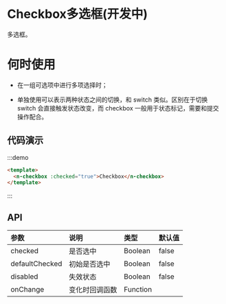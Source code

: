 # Checkbox多选框(开发中)

多选框。

# 何时使用
- 在一组可选项中进行多项选择时；

- 单独使用可以表示两种状态之间的切换，和 switch 类似。区别在于切换 switch 会直接触发状态改变，而 checkbox 一般用于状态标记，需要和提交操作配合。

## 代码演示
:::demo
```html
<template>
  <n-checkbox :checked="true">Checkbox</n-checkbox>
</template>

```
:::

## API

| 参数 | 说明 | 类型 | 默认值 |
| :--- | :--- | :--- | :--- |
| checked | 是否选中 | Boolean | false |
| defaultChecked | 初始是否选中 | Boolean | false |
| disabled    | 失效状态 | Boolean  | false |
| onChange    | 变化时回调函数 | Function     |  |
